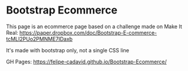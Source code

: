 # Bootstrap Ecommerce

This page is an ecommerce page based on a challenge made on Make It Real: https://paper.dropbox.com/doc/Bootstrap-E-commerce-tcMLI2PUo2PMNME7IDaxb

It's made with bootstrap only, not a single CSS line

GH Pages: https://felipe-cadavid.github.io/Bootstrap-Ecommerce/